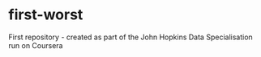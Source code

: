 # first-worst
First repository - created as part of the John Hopkins Data Specialisation run on Coursera
